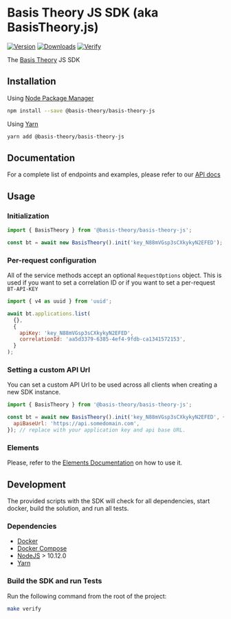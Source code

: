 # Basis Theory JS SDK (aka BasisTheory.js)

[![Version](https://img.shields.io/npm/v/@basis-theory/basis-theory-js.svg)](https://www.npmjs.org/package/@basis-theory/basis-theory-js)
[![Downloads](https://img.shields.io/npm/dm/@basis-theory/basis-theory-js.svg)](https://www.npmjs.org/package/@basis-theory/basis-theory-js)
[![Verify](https://github.com/Basis-Theory/basis-theory-js/actions/workflows/release.yml/badge.svg)](https://github.com/Basis-Theory/basis-theory-js/actions/workflows/release.yml)

The [Basis Theory](https://basistheory.com/) JS SDK

## Installation

Using [Node Package Manager](https://docs.npmjs.com/)

```sh
npm install --save @basis-theory/basis-theory-js
```

Using [Yarn](https://classic.yarnpkg.com/en/docs/)

```sh
yarn add @basis-theory/basis-theory-js
```

## Documentation

For a complete list of endpoints and examples, please refer to our [API docs](https://docs.basistheory.com/api-reference/?javascript#introduction)

## Usage

### Initialization

```javascript
import { BasisTheory } from '@basis-theory/basis-theory-js';

const bt = await new BasisTheory().init('key_N88mVGsp3sCXkykyN2EFED'); // replace with your application key
```

### Per-request configuration

All of the service methods accept an optional `RequestOptions` object. This is used if you want to set a correlation ID or if you want to set a per-request `BT-API-KEY`

```javascript
import { v4 as uuid } from 'uuid';

await bt.applications.list(
  {},
  {
    apiKey: 'key_N88mVGsp3sCXkykyN2EFED',
    correlationId: 'aa5d3379-6385-4ef4-9fdb-ca1341572153',
  }
);
```

### Setting a custom API Url

You can set a custom API Url to be used across all clients when creating a new SDK instance.

```javascript
import { BasisTheory } from '@basis-theory/basis-theory-js';

const bt = await new BasisTheory().init('key_N88mVGsp3sCXkykyN2EFED', {
  apiBaseUrl: 'https://api.somedomain.com',
}); // replace with your application key and api base URL.
```

### Elements

Please, refer to the [Elements Documentation](https://docs.basistheory.com/elements) on how to use it.

## Development

The provided scripts with the SDK will check for all dependencies, start docker, build the solution, and run all tests.

### Dependencies

- [Docker](https://www.docker.com/products/docker-desktop)
- [Docker Compose](https://www.docker.com/products/docker-desktop)
- [NodeJS](https://nodejs.org/en/) > 10.12.0
- [Yarn](https://classic.yarnpkg.com/en/docs/)

### Build the SDK and run Tests

Run the following command from the root of the project:

```sh
make verify
```
